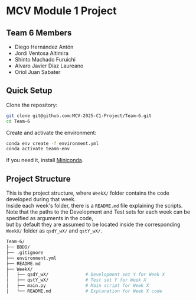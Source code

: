 # MCV Module 1 Project

## Team 6 Members
- Diego Hernández Antón
- Jordi Ventosa Altimira
- Shinto Machado Furuichi
- Alvaro Javier Díaz Laureano
- Oriol Juan Sabater

## Quick Setup

Clone the repository:

```bash
git clone git@github.com:MCV-2025-C1-Project/Team-6.git
cd Team-6
```

Create and activate the environment:

```bash
conda env create -f environment.yml
conda activate team6-env
```

<p>If you need it, install <a href="https://www.anaconda.com/docs/getting-started/miniconda/install">Miniconda</a>.</p>

## Project Structure

This is the project structure, where `WeekX/` folder contains the code developed during that week.  
Inside each week's folder, there is a `README.md` file explaining the scripts.  
Note that the paths to the Development and Test sets for each week can be specified as arguments in the code,  
but by default they are assumed to be located inside the corresponding `WeekX/` folder as `qsdY_wX/` and `qstY_wX/`.

```bash
Team-6/
├── BBDD/
├── .gitignore
├── environment.yml
├── README.md
├── WeekX/
│   ├── qsdY_wX/              # Development set Y for Week X
│   ├── qstY_wX/              # Test set Y for Week X
│   ├── main.py               # Main script for Week X
│   └── README.md             # Explanation for Week X code
```